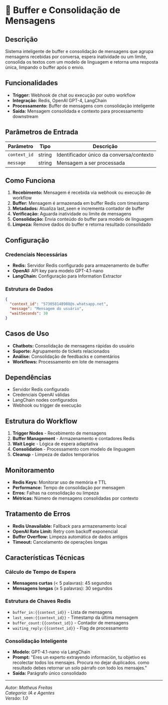# 🤖 Buffer e Consolidação de Mensagens

## Descrição

Sistema inteligente de buffer e consolidação de mensagens que agrupa mensagens recebidas por conversa, espera inatividade ou um limite, consolida os textos com um modelo de linguagem e retorna uma resposta única, limpando o buffer após o envio.

## Funcionalidades

- **Trigger:** Webhook de chat ou execução por outro workflow
- **Integração:** Redis, OpenAI GPT-4, LangChain
- **Processamento:** Buffer de mensagens com consolidação inteligente
- **Saída:** Mensagem consolidada e contexto para processamento downstream

## Parâmetros de Entrada

| Parâmetro    | Tipo   | Descrição                                |
| ------------ | ------ | ---------------------------------------- |
| `context_id` | string | Identificador único da conversa/contexto |
| `message`    | string | Mensagem a ser processada                |

## Como Funciona

1. **Recebimento:** Mensagem é recebida via webhook ou execução de workflow
2. **Buffer:** Mensagem é armazenada em buffer Redis com timestamp
3. **Metadados:** Atualiza last_seen e incrementa contador de buffer
4. **Verificação:** Aguarda inatividade ou limite de mensagens
5. **Consolidação:** Envia conteúdo do buffer para modelo de linguagem
6. **Limpeza:** Remove dados do buffer e retorna resultado consolidado

## Configuração

### Credenciais Necessárias

- **Redis:** Servidor Redis configurado para armazenamento de buffer
- **OpenAI:** API key para modelo GPT-4.1-nano
- **LangChain:** Configuração para Information Extractor

### Estrutura de Dados

```json
{
  "context_id": "573058148988@s.whatsapp.net",
  "message": "Mensagem do usuário",
  "waitSeconds": 30
}
```

## Casos de Uso

- **Chatbots:** Consolidação de mensagens rápidas do usuário
- **Suporte:** Agrupamento de tickets relacionados
- **Análise:** Consolidação de feedbacks e comentários
- **Workflows:** Processamento em lote de mensagens

## Dependências

- Servidor Redis configurado
- Credenciais OpenAI válidas
- LangChain nodes configurados
- Webhook ou trigger de execução

## Estrutura do Workflow

1. **Trigger Nodes** - Recebimento de mensagens
2. **Buffer Management** - Armazenamento e contadores Redis
3. **Wait Logic** - Lógica de espera adaptativa
4. **Consolidation** - Processamento com modelo de linguagem
5. **Cleanup** - Limpeza de dados temporários

## Monitoramento

- **Redis Keys:** Monitorar uso de memória e TTL
- **Performance:** Tempo de consolidação por mensagem
- **Erros:** Falhas na consolidação ou limpeza
- **Métricas:** Número de mensagens consolidadas por contexto

## Tratamento de Erros

- **Redis Unavailable:** Fallback para armazenamento local
- **OpenAI Rate Limit:** Retry com backoff exponencial
- **Buffer Overflow:** Limpeza automática de dados antigos
- **Timeout:** Cancelamento de operações longas

## Características Técnicas

### Cálculo de Tempo de Espera

- **Mensagens curtas** (< 5 palavras): 45 segundos
- **Mensagens longas** (≥ 5 palavras): 30 segundos

### Estrutura de Chaves Redis

- `buffer_in:{{context_id}}` - Lista de mensagens
- `last_seen:{{context_id}}` - Timestamp da última mensagem
- `buffer_count:{{context_id}}` - Contador de mensagens
- `waiting_reply:{{context_id}}` - Flag de processamento

### Consolidação Inteligente

- **Modelo:** GPT-4.1-nano via LangChain
- **Prompt:** "Eres un experto extrayendo información, tu objetivo es recolectar todos los mensajes. Procura no dejar duplicados. como resultado debes retornar un solo párrafo con todo los mensajes."
- **Saída:** Parágrafo único consolidado

---

_Autor: Matheus Freitas_  
_Categoria: IA e Agentes_  
_Versão: 1.0_
